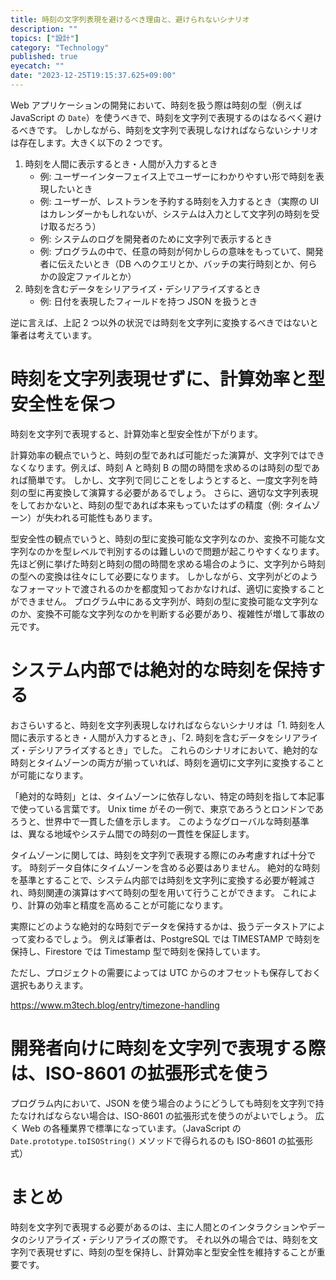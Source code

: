 ```yaml
---
title: 時刻の文字列表現を避けるべき理由と、避けられないシナリオ
description: ""
topics: ["設計"]
category: "Technology"
published: true
eyecatch: ""
date: "2023-12-25T19:15:37.625+09:00"
---
```


Web アプリケーションの開発において、時刻を扱う際は時刻の型（例えば JavaScript の `Date`）を使うべきで、時刻を文字列で表現するのはなるべく避けるべきです。
しかしながら、時刻を文字列で表現しなければならないシナリオは存在します。大きく以下の 2 つです。

1. 時刻を人間に表示するとき・人間が入力するとき
   - 例: ユーザーインターフェイス上でユーザーにわかりやすい形で時刻を表現したいとき
   - 例: ユーザーが、レストランを予約する時刻を入力するとき（実際の UI はカレンダーかもしれないが、システムは入力として文字列の時刻を受け取るだろう）
   - 例: システムのログを開発者のために文字列で表示するとき
   - 例: プログラムの中で、任意の時刻が何かしらの意味をもっていて、開発者に伝えたいとき（DB へのクエリとか、バッチの実行時刻とか、何らかの設定ファイルとか）
1. 時刻を含むデータをシリアライズ・デシリアライズするとき
   - 例: 日付を表現したフィールドを持つ JSON を扱うとき

逆に言えば、上記 2 つ以外の状況では時刻を文字列に変換するべきではないと筆者は考えています。

# 時刻を文字列表現せずに、計算効率と型安全性を保つ

時刻を文字列で表現すると、計算効率と型安全性が下がります。

計算効率の観点でいうと、時刻の型であれば可能だった演算が、文字列ではできなくなります。例えば、時刻 A と時刻 B の間の時間を求めるのは時刻の型であれば簡単です。
しかし、文字列で同じことをしようとすると、一度文字列を時刻の型に再変換して演算する必要があるでしょう。
さらに、適切な文字列表現をしておかないと、時刻の型であれば本来もっていたはずの精度（例: タイムゾーン）が失われる可能性もあります。

型安全性の観点でいうと、時刻の型に変換可能な文字列なのか、変換不可能な文字列なのかを型レベルで判別するのは難しいので問題が起こりやすくなります。
先ほど例に挙げた時刻と時刻の間の時間を求める場合のように、文字列から時刻の型への変換は往々にして必要になります。
しかしながら、文字列がどのようなフォーマットで渡されるのかを都度知っておかなければ、適切に変換することができません。
プログラム中にある文字列が、時刻の型に変換可能な文字列なのか、変換不可能な文字列なのかを判断する必要があり、複雑性が増して事故の元です。

# システム内部では絶対的な時刻を保持する

おさらいすると、時刻を文字列表現しなければならないシナリオは「1. 時刻を人間に表示するとき・人間が入力するとき」、「2. 時刻を含むデータをシリアライズ・デシリアライズするとき」でした。
これらのシナリオにおいて、絶対的な時刻とタイムゾーンの両方が揃っていれば、時刻を適切に文字列に変換することが可能になります。

「絶対的な時刻」とは、タイムゾーンに依存しない、特定の時刻を指して本記事で使っている言葉です。
Unix time がその一例で、東京であろうとロンドンであろうと、世界中で一貫した値を示します。
このようなグローバルな時刻基準は、異なる地域やシステム間での時刻の一貫性を保証します。

タイムゾーンに関しては、時刻を文字列で表現する際にのみ考慮すれば十分です。
時刻データ自体にタイムゾーンを含める必要はありません。
絶対的な時刻を基準とすることで、システム内部では時刻を文字列に変換する必要が軽減され、時刻関連の演算はすべて時刻の型を用いて行うことができます。
これにより、計算の効率と精度を高めることが可能になります。

実際にどのような絶対的な時刻でデータを保持するかは、扱うデータストアによって変わるでしょう。
例えば筆者は、PostgreSQL では TIMESTAMP で時刻を保持し、Firestore では Timestamp 型で時刻を保持しています。

ただし、プロジェクトの需要によっては UTC からのオフセットも保存しておく選択もありえます。

https://www.m3tech.blog/entry/timezone-handling

# 開発者向けに時刻を文字列で表現する際は、ISO-8601 の拡張形式を使う

プログラム内において、JSON を使う場合のようにどうしても時刻を文字列で持たなければならない場合は、ISO-8601 の拡張形式を使うのがよいでしょう。
広く Web の各種業界で標準になっています。（JavaScript の `Date.prototype.toISOString()` メソッドで得られるのも ISO-8601 の拡張形式）

# まとめ

時刻を文字列で表現する必要があるのは、主に人間とのインタラクションやデータのシリアライズ・デシリアライズの際です。
それ以外の場合では、時刻を文字列で表現せずに、時刻の型を保持し、計算効率と型安全性を維持することが重要です。

